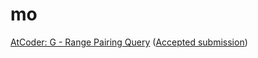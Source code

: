 # mo

[AtCoder: G - Range Pairing
Query](https://atcoder.jp/contests/abc242/tasks/abc242_g) ([Accepted
submission](https://atcoder.jp/contests/abc242/submissions/30172643))

